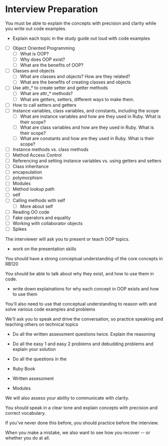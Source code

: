 # Interview Preparation

You must be able to explain the concepts with precision and clarity while you write out code examples.
  - Explain each topic in the study guide out loud with code examples
- [ ] Object Oriented Programming
  - [ ] What is OOP?
  - [ ] Why does OOP exist?
  - [ ] What are the benefits of OOP?
- [ ] Classes and objects
  - [ ] What are classes and objects? How are they related?
  - [ ] What are the benefits of creating classes and objects
- [ ] Use attr_* to create setter and getter methods
  - [ ] What are attr_* methods?
  - [ ] What are getters, setters, different ways to make them.
- [ ] How to call setters and getters
- [ ] Instance variables, class variables, and constants, including the scope
  - [ ] What are instance variables and how are they used in Ruby. What is their scope?
  - [ ] What are class variables and how are they used in Ruby. What is their scope?
  - [ ] What are constants and how are they used in Ruby. What is their scope?
- [ ] Instance methods vs. class methods
- [ ] Method Access Control
- [ ] Referencing and setting instance variables vs. using getters and setters
- [ ] Class inheritance
- [ ] encapsulation 
- [ ] polymorphism
- [ ] Modules
- [ ] Method lookup path
- [ ] self
- [ ] Calling methods with self
    - [ ] More about self
- [ ] Reading OO code
- [ ] Fake operators and equality
- [ ] Working with collaborator objects
- [ ] Spikes

The interviewer will ask you to present or teach OOP topics.
  - work on the presentation skills

You should have a strong conceptual understanding of the core concepts in RB120

You should be able to talk about why they exist, and how to use them in code. 
  - write down explainations for why each concept in OOP exists and how to use them

You'll also need to use that conceptual understanding to reason with and solve various code examples and problems

We'll ask you to speak and drive the conversation, so practice speaking and teaching others on technical topics
  - Do all the written assessment questions twice. Explain the reasoning
  - Do all the easy 1 and easy 2 problems and debudding problems and explain your solution
  - Do all the questions in the 


 - Ruby Book
 - Written assessment
 - Modules

We will also assess your ability to communicate with clarity.

You should speak in a clear tone and explain concepts with precision and correct vocabulary. 

If you've never done this before, you should practice before the interview. 

When you make a mistake, we also want to see how you recover -- or whether you do at all.